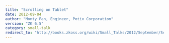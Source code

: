 ```yaml
---
title: "Scrolling on Tablet"
date: 2012-09-04
author: "Monty Pan, Engineer, Potix Corporation"
version: "ZK 6.5"
category: small-talk
redirect_to: "http://books.zkoss.org/wiki/Small_Talks/2012/September/Scrolling_on_Tablet"
---
```

